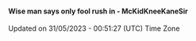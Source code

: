 #### Wise man says only fool rush in - McKidKneeKaneSir
Updated on 31/05/2023 - 00:51:27 (UTC) Time Zone
